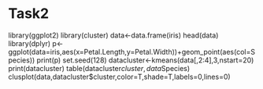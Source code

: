 # Task2
library(ggplot2)
library(cluster)
data<-data.frame(iris)
head(data)
library(dplyr)
p<-ggplot(data=iris,aes(x=Petal.Length,y=Petal.Width))+geom_point(aes(col=Species))
print(p)
set.seed(128)
datacluster<-kmeans(data[,2:4],3,nstart=20)
print(datacluster)
table(datacluster$cluster,data$Species)
clusplot(data,datacluster$cluster,color=T,shade=T,labels=0,lines=0)
